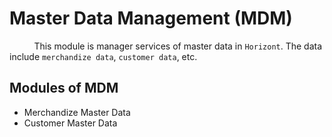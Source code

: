 Master Data Management (MDM)
============================

<p>

&nbsp;&nbsp;&nbsp;&nbsp;&nbsp;&nbsp;&nbsp;&nbsp;&nbsp;
This module is manager services of master data in `Horizont`. The data include `merchandize data`, `customer data`, etc.

</p>


## Modules of MDM
* Merchandize Master Data
* Customer Master Data